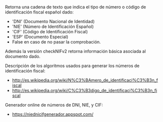 Retorna una cadena de texto que indica el tipo de número o código de identificación fiscal español dado:
  - 'DNI' (Documento Nacional de Identidad)
  - 'NIE' (Número de Identificación Español)
  - 'CIF' (Código de Identificación Fiscal)
  - 'ESP' (Documento Especial)
  - False en caso de no pasar la comprobación.

Además la versión checkNIFv2 retorna información básica asociada al documento dado.

Descripción de los algoritmos usados para generar los números de identificación fiscal:
*    http://es.wikipedia.org/wiki/N%C3%BAmero_de_identificaci%C3%B3n_fiscal
*    http://es.wikipedia.org/wiki/C%C3%B3digo_de_identificaci%C3%B3n_fiscal

Generador online de números de DNI, NIE, y CIF:
*    https://niednicifgenerador.appspot.com/
